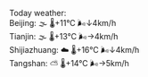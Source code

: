 Today weather:  
Beijing: 🌫  🌡️+11°C 🌬️↓4km/h  
Tianjin: 🌫  🌡️+13°C 🌬️→4km/h  
Shijiazhuang: ☁️   🌡️+16°C 🌬️↓4km/h  
Tangshan: ⛅️  🌡️+14°C 🌬️→5km/h  
